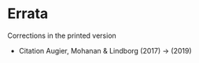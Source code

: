 # Errata

Corrections in the printed version

* Citation Augier, Mohanan & Lindborg (2017) -> (2019)
